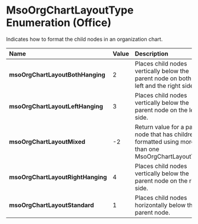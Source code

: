 
# MsoOrgChartLayoutType Enumeration (Office)

Indicates how to format the child nodes in an organization chart.



|**Name**|**Value**|**Description**|
|:-----|:-----|:-----|
|**msoOrgChartLayoutBothHanging**|2|Places child nodes vertically below the parent node on both the left and the right side.|
|**msoOrgChartLayoutLeftHanging**|3|Places child nodes vertically below the parent node on the left side.|
|**msoOrgChartLayoutMixed**|-2|Return value for a parent node that has children formatted using more than one MsoOrgChartLayoutType.|
|**msoOrgChartLayoutRightHanging**|4|Places child nodes vertically below the parent node on the right side.|
|**msoOrgChartLayoutStandard**|1|Places child nodes horizontally below the parent node.|
